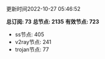 更新时间2022-10-27 05:46:52

**总订阅: 73**
**总节点: 2135**
**有效节点: 723**
- ss节点: 405
- v2ray节点: 241
- trojan节点: 77
